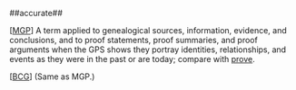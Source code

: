 ##accurate##

\[[MGP](SOURCES.md#MGP)\] A term applied to genealogical sources, information, evidence, and conclusions, and to proof statements, proof summaries, and proof arguments when the GPS shows they portray identities, relationships, and events as they were in the past or are today; compare with [prove](prove.md).

\[[BCG](SOURCES.md#MGP)\] (Same as MGP.)


